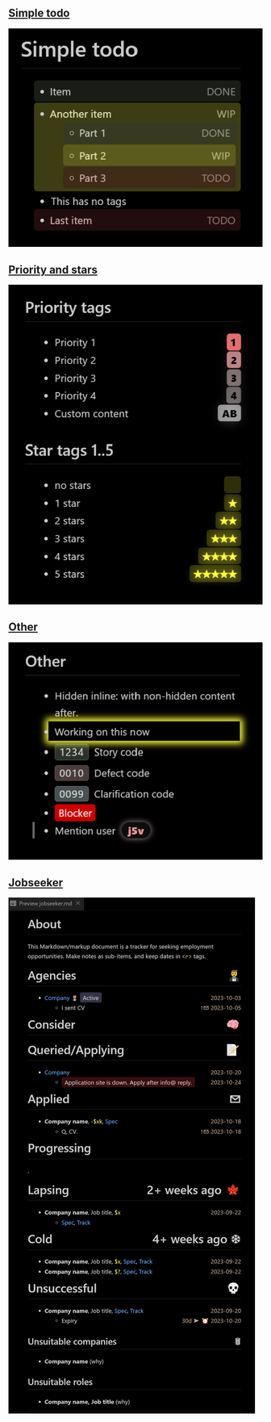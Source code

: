 ## [Simple todo](/src/simple-todo.md)
![A nested todo list, where each item has a background styled to match the state of the item. All done items are dark green, all work-in-progress items are yellow, and all todo items are dark red. Each item also contains extra text from the CSS, with the word "DONE", "WIP", or "TODO", which might be read by a screen reader.](/docs/assets/simple-todo.png)

## [Priority and stars](src/priority-and-stars.md)
![](/docs/assets/priority-and-stars.png)

## [Other](src/other.md)
![](/docs/assets/other.png)

## [Jobseeker](src/jobseeker.md)
![](/docs/assets/jobseeker.png)

